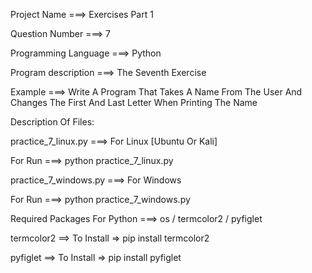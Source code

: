 Project Name ===> Exercises Part 1

Question Number ===> 7

Programming Language ===> Python

Program description ===> The Seventh Exercise

Example ===> Write A Program That Takes A Name From The User And Changes The First And Last Letter When Printing The Name

Description Of Files:

practice_7_linux.py ===> For Linux [Ubuntu Or Kali]

For Run ===> python practice_7_linux.py

practice_7_windows.py ===> For Windows

For Run ===> python practice_7_windows.py

Required Packages For Python ===> os / termcolor2 / pyfiglet

termcolor2 ==> To Install => pip install termcolor2

pyfiglet ==> To Install => pip install pyfiglet
